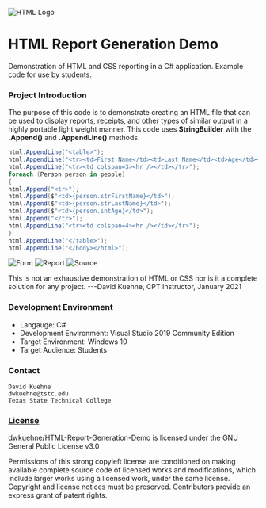 ![HTML Logo](https://github.com/dwkuehne/HTML-Report-Generation-Demo/blob/master/HTML-Logo.png "HTML Logo") 
# HTML Report Generation Demo
Demonstration of HTML and CSS reporting in a C# application. 
Example code for use by students. 

### Project Introduction
The purpose of this code is to demonstrate creating an HTML file that can be used to display reports, receipts, and other types of similar output in a highly portable light weight manner. This code uses **StringBuilder** with the **.Append()** and **.AppendLine()** methods.
```csharp
html.AppendLine("<table>");
html.AppendLine("<tr><td>First Name</td><td>Last Name</td><td>Age</td></tr>");
html.AppendLine("<tr><td colspan=3><hr /></td></tr>");
foreach (Person person in people)
{
html.Append("<tr>");
html.Append($"<td>{person.strFirstName}</td>");
html.Append($"<td>{person.strLastName}</td>");
html.Append($"<td>{person.intAge}</td>");
html.Append("</tr>");
html.AppendLine("<tr><td colspan=4><hr /></td></tr>");
}
html.AppendLine("</table>");
html.AppendLine("</body></html>");
```

![Form](https://github.com/dwkuehne/HTML-Report-Generation-Demo/blob/master/form.png "Main Form")
![Report](https://github.com/dwkuehne/HTML-Report-Generation-Demo/blob/master/report.png "HTML Report")
![Source](https://github.com/dwkuehne/HTML-Report-Generation-Demo/blob/master/source.png "HTML Source")

This is not an exhaustive demonstration of HTML or CSS nor is it a complete solution for any project.
---David Kuehne, CPT Instructor, January 2021

### Development Environment

- Langauge: C#
- Development Environment: Visual Studio 2019 Community Edition
- Target Environment: Windows 10
- Target Audience: Students

### Contact
```
David Kuehne
dwkuehne@tstc.edu
Texas State Technical College
```

### <a href="https://github.com/dwkuehne/HTML-Report-Generation-Demo/blob/master/LICENSE" target="_blank">License</a>
dwkuehne/HTML-Report-Generation-Demo is licensed under the GNU General Public License v3.0

Permissions of this strong copyleft license are conditioned on making available complete source code of licensed works and modifications, which include larger works using a licensed work, under the same license. Copyright and license notices must be preserved. Contributors provide an express grant of patent rights.
